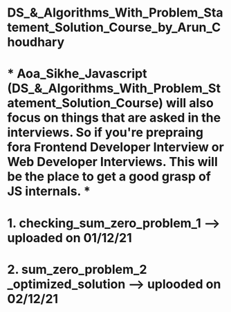# DS_&_Algorithms_With_Problem_Statement_Solution_Course_by_Arun_Choudhary
# * Aoa_Sikhe_Javascript (DS_&_Algorithms_With_Problem_Statement_Solution_Course) will also focus on things that are asked in the interviews. So if you're prepraing fora Frontend Developer Interview or Web Developer Interviews. This will be the place to get a good grasp of JS internals. *

# 1. checking_sum_zero_problem_1 --> uploaded on 01/12/21
# 2. sum_zero_problem_2 _optimized_solution --> uplooded on 02/12/21
